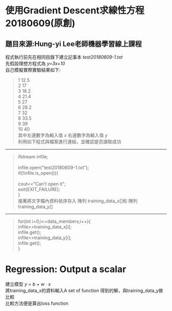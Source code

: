 使用Gradient Descent求線性方程20180609(原創)
===============================================
題目來源:Hung-yi Lee老師機器學習線上課程
----------------------------------------------
程式執行前先在相同目錄下建立記事本 *test20180609-1.txt*<br />
先假設理想方程式為 *y=3x+10*<br />
自己模擬實際實驗結果如下:<br />
>1   12.5<br />
>2   17<br />
>3   18.2<br />
>4   21.4<br />
>5   27<br />
>6   28.2<br />
>7   32<br />
>8   33.5<br />
>9   39<br />
>10  40<br />
其中左邊數字為輸入值 *x* 右邊數字為輸入值 *y*<br />
利用如下程式與檔案進行連結，並確認是否讀取成功
-----------------------------------------------
>ifstream infile;     <br />          
>infile.open("test20180609-1.txt");<br />
>if(!infile.is_open()){      <br />            
>      cout<<"Can't open it";<br />
>      exit(EXIT_FAILURE);<br />
>}<br />
接著將文字檔內資料依序存入 陣列 training_data_x[]和 陣列 training_data_y[]<br />
-------------------------------------------------------------------------------
>for(int i=0;i<=data_members;i++){<br />
>       infile>>training_data_x[i];<br />
> 	infile.get();<br />
> 	infile>>training_data_y[i];<br />
> 	infile.get();<br />
	} <br />




Regression: Output a scalar
======================================
建立模型  *y = b + w ∙ x*<br />
將training_data_x的資料輸入A set of function 得到的解，與training_data_y做比較<br />
比較方法便是算出loss function<br />



  
  
<br />
